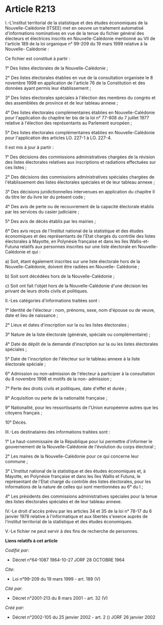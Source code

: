 # Article R213

I.-L'institut territorial de la statistique et des études économiques de la Nouvelle-Calédonie (ITSEE) met en oeuvre un
traitement automatisé d'informations nominatives en vue de la tenue du fichier général des électeurs et électrices inscrits
en Nouvelle-Calédonie mentionné au VII de l'article 189 de la loi organique n° 99-209 du 19 mars 1999 relative à la Nouvelle-
Calédonie : 

Ce fichier est constitué à partir : 

1° Des listes électorales de la Nouvelle-Calédonie ; 

2° Des listes électorales établies en vue de la consultation organisée le 8 novembre 1998 en application de l'article 76 de
la Constitution et des données ayant permis leur établissement ; 

3° Des listes électorales spéciales à l'élection des membres du congrès et des assemblées de province et de leur tableau
annexe ; 

4° Des listes électorales complémentaires établies en Nouvelle-Calédonie pour l'application du chapitre Ier bis de la loi n°
77-808 du 7 juillet 1977 relative à l'élection des représentants au Parlement européen ; 

5° Des listes électorales complémentaires établies en Nouvelle-Calédonie pour l'application des articles LO. 227-1 à LO.
227-4. 

Il est mis à jour à partir : 

1° Des décisions des commissions administratives chargées de la révision des listes électorales relatives aux inscriptions et
radiations effectuées sur ces listes ; 

2° Des décisions des commissions administratives spéciales chargées de l'établissement des listes électorales spéciales et de
leur tableau annexe ; 

3° Des décisions juridictionnelles intervenues en application du chapitre II du titre Ier du livre Ier du présent code ; 

4° Des avis de perte ou de recouvrement de la capacité électorale établis par les services du casier judiciaire ; 

5° Des avis de décès établis par les mairies ; 

6° Des avis reçus de l'Institut national de la statistique et des études économiques et des représentants de l'Etat chargés
du contrôle des listes électorales à Mayotte, en Polynésie française et dans les îles Wallis-et-Futuna relatifs aux personnes
inscrites sur une liste électorale en Nouvelle-Calédonie et qui : 

a) Soit, étant également inscrites sur une liste électorale hors de la Nouvelle-Calédonie, doivent être radiées en Nouvelle-
Calédonie ; 

b) Soit sont décédées hors de la Nouvelle-Calédonie ; 

c) Soit ont fait l'objet hors de la Nouvelle-Calédonie d'une décision les privant de leurs droits civils et politiques. 

II.-Les catégories d'informations traitées sont : 

1° Identité de l'électeur : nom, prénoms, sexe, nom d'épouse ou de veuve, date et lieu de naissance ; 

2° Lieux et dates d'inscription sur la ou les listes électorales ; 

3° Nature de la liste électorale (générale, spéciale ou complémentaire) ; 

4° Date de dépôt de la demande d'inscription sur la ou les listes électorales spéciales ; 

5° Date de l'inscription de l'électeur sur le tableau annexe à la liste électorale spéciale ; 

6° Admission ou non-admission de l'électeur à participer à la consultation du 8 novembre 1998 et motifs de la non-
admission ; 

7° Perte des droits civils et politiques, date d'effet et durée ; 

8° Acquisition ou perte de la nationalité française ; 

9° Nationalité, pour les ressortissants de l'Union européenne autres que les citoyens français ; 

10° Décès. 

III.-Les destinataires des informations traitées sont : 

1° Le haut-commissaire de la République pour lui permettre d'informer le gouvernement de la Nouvelle-Calédonie de l'évolution
du corps électoral ; 

2° Les maires de la Nouvelle-Calédonie pour ce qui concerne leur commune ; 

3° L'Institut national de la statistique et des études économiques et, à Mayotte, en Polynésie française et dans les îles
Wallis et Futuna, le représentant de l'Etat chargé du contrôle des listes électorales, pour les informations de la nature de
celles qui sont mentionnées au 6° du I ; 

4° Les présidents des commissions administratives spéciales pour la tenue des listes électorales spéciales et de leur tableau
annexe. 

IV.-Le droit d'accès prévu par les articles 34 et 35 de la loi n° 78-17 du 6 janvier 1978 relative à l'informatique et aux
libertés s'exerce auprès de l'institut territorial de la statistique et des études économiques. 

V.-Le fichier ne peut servir à des fins de recherche de personnes.

**Liens relatifs à cet article**

_Codifié par_:

  - Décret n°64-1087 1964-10-27 JORF 28 OCTOBRE 1964

_Cite_:

  - Loi n°99-209 du 19 mars 1999 - art. 189 (V)

_Cité par_:

  - Décret n°2001-213 du 8 mars 2001 - art. 32 (V)

_Créé par_:

  - Décret n°2002-105 du 25 janvier 2002 - art. 2 () JORF 26 janvier 2002
